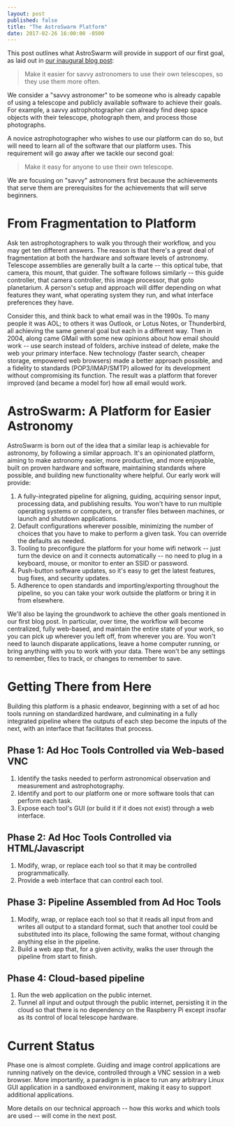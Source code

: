 ```yaml
---
layout: post
published: false
title: "The AstroSwarm Platform"
date: 2017-02-26 16:00:00 -0500
---
```


This post outlines what AstroSwarm will provide in support of our first goal, as laid out in [our inaugural blog post](/2017/02/12/making-space-easy-to-study.html):

> Make it easier for savvy astronomers to use their own telescopes, so they use them more often.

We consider a "savvy astronomer" to be someone who is already capable of using a telescope and publicly available software to achieve their goals. For example, a savvy astrophotographer can already find deep space objects with their telescope, photograph them, and process those photographs.

A novice astrophotographer who wishes to use our platform can do so, but will need to learn all of the software that our platform uses. This requirement will go away after we tackle our second goal:

> Make it easy for anyone to use their own telescope.

We are focusing on "savvy" astronomers first because the achievements that serve them are prerequisites for the achievements that will serve beginners.

# From Fragmentation to Platform

Ask ten astrophotographers to walk you through their workflow, and you may get ten different answers. The reason is that there's a great deal of fragmentation at both the hardware and software levels of astronomy. Telescope assemblies are generally built a la carte -- this optical tube, that camera, this mount, that guider. The software follows similarly -- this guide controller, that camera controller, this image processor, that goto planetarium. A person's setup and approach will differ depending on what features they want, what operating system they run, and what interface preferences they have.

Consider this, and think back to what email was in the 1990s. To many people it was AOL; to others it was Outlook, or Lotus Notes, or Thunderbird, all achieving the same general goal but each in a different way. Then in 2004, along came GMail with some new opinions about how email should work -- use search instead of folders, archive instead of delete, make the web your primary interface. New technology (faster search, cheaper storage, empowered web browsers) made a better approach possible, and a fidelity to standards (POP3/IMAP/SMTP) allowed for its development without compromising its function. The result was a platform that forever improved (and became a model for) how all email would work.

# AstroSwarm: A Platform for Easier Astronomy

AstroSwarm is born out of the idea that a similar leap is achievable for astronomy, by following a similar approach. It's an opinionated platform, aiming to make astronomy easier, more productive, and more enjoyable, built on proven hardware and software, maintaining standards where possible, and building new functionality where helpful. Our early work will provide:

1. A fully-integrated pipeline for aligning, guiding, acquiring sensor input, processing data, and publishing results. You won't have to run multiple operating systems or computers, or transfer files between machines, or launch and shutdown applications.
1. Default configurations wherever possible, minimizing the number of choices that you have to make to perform a given task. You can override the defaults as needed.
1. Tooling to preconfigure the platform for your home wifi network -- just turn the device on and it connects automatically -- no need to plug in a keyboard, mouse, or monitor to enter an SSID or password.
1. Push-button software updates, so it's easy to get the latest features, bug fixes, and security updates.
1. Adherence to open standards and importing/exporting throughout the pipeline, so you can take your work outside the platform or bring it in from elsewhere.

We'll also be laying the groundwork to achieve the other goals mentioned in our first blog post. In particular, over time, the workflow will become centralized, fully web-based, and maintain the entire state of your work, so you can pick up wherever you left off, from wherever you are. You won't need to launch disparate applications, leave a home computer running, or bring anything with you to work with your data. There won't be any settings to remember, files to track, or changes to remember to save.

# Getting There from Here

Building this platform is a phasic endeavor, beginning with a set of ad hoc tools running on standardized hardware, and culminating in a fully integrated pipeline where the outputs of each step become the inputs of the next, with an interface that facilitates that process.

## Phase 1: Ad Hoc Tools Controlled via Web-based VNC

1. Identify the tasks needed to perform astronomical observation and measurement and astrophotography.
1. Identify and port to our platform one or more software tools that can perform each task.
1. Expose each tool's GUI (or build it if it does not exist) through a web interface.

## Phase 2: Ad Hoc Tools Controlled via HTML/Javascript

1. Modify, wrap, or replace each tool so that it may be controlled programmatically.
1. Provide a web interface that can control each tool.

## Phase 3: Pipeline Assembled from Ad Hoc Tools

1. Modify, wrap, or replace each tool so that it reads all input from and writes all output to a standard format, such that another tool could be substituted into its place, following the same format, without changing anything else in the pipeline.
1. Build a web app that, for a given activity, walks the user through the pipeline from start to finish.

## Phase 4: Cloud-based pipeline

1. Run the web application on the public internet.
1. Tunnel all input and output through the public internet, persisting it in the cloud so that there is no dependency on the Raspberry Pi except insofar as its control of local telescope hardware.

# Current Status

Phase one is almost complete. Guiding and image control applications are running natively on the device, controlled through a VNC session in a web browser. More importantly, a paradigm is in place to run any arbitrary Linux GUI application in a sandboxed environment, making it easy to support additional applications.

More details on our technical approach -- how this works and which tools are used -- will come in the next post.
